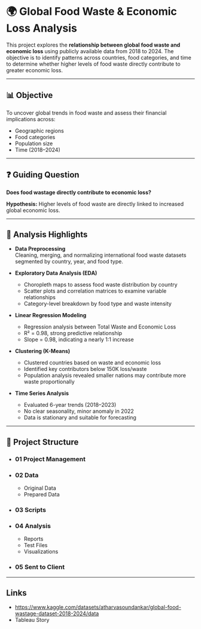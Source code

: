 # 🌍 Global Food Waste & Economic Loss Analysis

This project explores the **relationship between global food waste and economic loss** using publicly available data from 2018 to 2024. The objective is to identify patterns across countries, food categories, and time to determine whether higher levels of food waste directly contribute to greater economic loss.

---

## 📊 Objective

To uncover global trends in food waste and assess their financial implications across:

- Geographic regions  
- Food categories  
- Population size  
- Time (2018–2024)

---

## ❓ Guiding Question

**Does food wastage directly contribute to economic loss?**

**Hypothesis:** Higher levels of food waste are directly linked to increased global economic loss.

---

## 🧪 Analysis Highlights

- **Data Preprocessing**  
  Cleaning, merging, and normalizing international food waste datasets segmented by country, year, and food type.

- **Exploratory Data Analysis (EDA)**  
  - Choropleth maps to assess food waste distribution by country  
  - Scatter plots and correlation matrices to examine variable relationships  
  - Category-level breakdown by food type and waste intensity

- **Linear Regression Modeling**  
  - Regression analysis between Total Waste and Economic Loss  
  - R² = 0.98, strong predictive relationship  
  - Slope = 0.98, indicating a nearly 1:1 increase

- **Clustering (K-Means)**  
  - Clustered countries based on waste and economic loss  
  - Identified key contributors below 150K loss/waste  
  - Population analysis revealed smaller nations may contribute more waste proportionally

- **Time Series Analysis**  
  - Evaluated 6-year trends (2018–2023)  
  - No clear seasonality, minor anomaly in 2022  
  - Data is stationary and suitable for forecasting

---

## 📁 Project Structure
- ### 01 Project Management
- ### 02 Data
  - Original Data
  - Prepared Data
- ### 03 Scripts
- ### 04 Analysis
  - Reports
  - Test Files
  - Visualizations
- ### 05 Sent to Client

---

##  Links
- https://www.kaggle.com/datasets/atharvasoundankar/global-food-wastage-dataset-2018-2024/data
- Tableau Story




